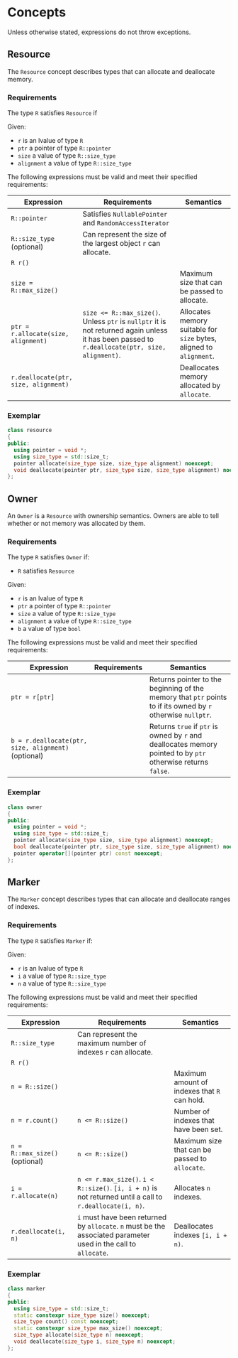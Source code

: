 # Concepts

Unless otherwise stated, expressions do not throw exceptions.

## Resource

The `Resource` concept describes types that can allocate and deallocate memory.

### Requirements

The type `R` satisfies `Resource` if

Given:
* `r` is an lvalue of type `R`
* `ptr` a pointer of type `R::pointer`
* `size` a value of type `R::size_type`
* `alignment` a value of type `R::size_type`

The following expressions must be valid and meet their specified requirements:

| Expression | Requirements | Semantics |
| ---------- | ------------ | --------- |
| `R::pointer` |  Satisfies `NullablePointer` and `RandomAccessIterator` | |
| `R::size_type` (optional) | Can represent the size of the largest object `r` can allocate. | |
| `R r()` | | |
| `size = R::max_size()` | | Maximum size that can be passed to allocate. |
| `ptr = r.allocate(size, alignment)` | `size <= R::max_size()`. Unless `ptr` is `nullptr` it is not returned again unless it has been passed to `r.deallocate(ptr, size, alignment)`. | Allocates memory suitable for `size` bytes, aligned to `alignment`. |
| `r.deallocate(ptr, size, alignment)` | | Deallocates memory allocated by `allocate`. |

### Exemplar

```cpp
class resource
{
public:
  using pointer = void *;
  using size_type = std::size_t;
  pointer allocate(size_type size, size_type alignment) noexcept;
  void deallocate(pointer ptr, size_type size, size_type alignment) noexcept;
};
```

## Owner 

An `Owner` is a `Resource` with ownership semantics. 
Owners are able to tell whether or not memory was allocated by them.

### Requirements

The type `R` satisfies `Owner` if:
* `R` satisfies `Resource`

Given:
* `r` is an lvalue of type `R`
* `ptr` a pointer of type `R::pointer`
* `size` a value of type `R::size_type`
* `alignment` a value of type `R::size_type`
* `b` a value of type `bool`

The following expressions must be valid and meet their specified requirements:

| Expression | Requirements | Semantics |
| ---------- | ------------ | --------- |
| `ptr = r[ptr]` | | Returns pointer to the beginning of the memory that `ptr` points to if its owned by `r` otherwise `nullptr`. |
| `b = r.deallocate(ptr, size, alignment)` (optional) | | Returns `true` if `ptr` is owned by `r` and deallocates memory pointed to by `ptr` otherwise returns `false`. |

### Exemplar

```cpp
class owner
{
public:
  using pointer = void *;
  using size_type = std::size_t;
  pointer allocate(size_type size, size_type alignment) noexcept;
  bool deallocate(pointer ptr, size_type size, size_type alignment) noexcept;
  pointer operator[](pointer ptr) const noexcept;
};
```

## Marker

The `Marker` concept describes types that can allocate and deallocate ranges of indexes.

### Requirements

The type `R` satisfies `Marker` if:

Given:
* `r` is an lvalue of type `R`
* `i` a value of type `R::size_type`
* `n` a value of type `R::size_type`

The following expressions must be valid and meet their specified requirements:

| Expression | Requirements | Semantics |
| ---------- | ------------ | --------- |
| `R::size_type` | Can represent the maximum number of indexes `r` can allocate. | |
| `R r()` | | |
| `n = R::size()` | | Maximum amount of indexes that `R` can hold. |
| `n = r.count()` | `n <= R::size()` | Number of indexes that have been set. |
| `n = R::max_size()` (optional) | `n <= R::size()` | Maximum size that can be passed to `allocate`. |
| `i = r.allocate(n)` | `n <= r.max_size()`. `i < R::size()`. `[i, i + n)` is not returned until a call to `r.deallocate(i, n)`. | Allocates `n` indexes. |
| `r.deallocate(i, n)` | `i` must have been returned by `allocate`. `n` must be the associated parameter used in the call to `allocate`. | Deallocates indexes `[i, i + n)`. |

### Exemplar

```cpp
class marker
{
public:
  using size_type = std::size_t;
  static constexpr size_type size() noexcept;
  size_type count() const noexcept;
  static constexpr size_type max_size() noexcept;
  size_type allocate(size_type n) noexcept;
  void deallocate(size_type i, size_type n) noexcept;
};
```